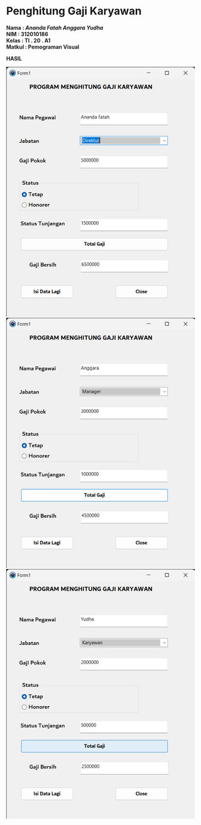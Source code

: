 # Penghitung Gaji Karyawan

**Nama   : _Ananda Fatah Anggara Yudha_** <br/>
**NIM    : 312010186** <br/>
**Kelas  : TI . 20 . A1** <br/>
**Matkul : Pemograman Visual**

**HASIL**

<img src="Hasil/project1 10_31_2023 2_06_20 AM.png">
<img src="Hasil/project1 10_31_2023 2_07_53 AM.png">
<img src="Hasil/project1 10_31_2023 2_08_35 AM.png">
